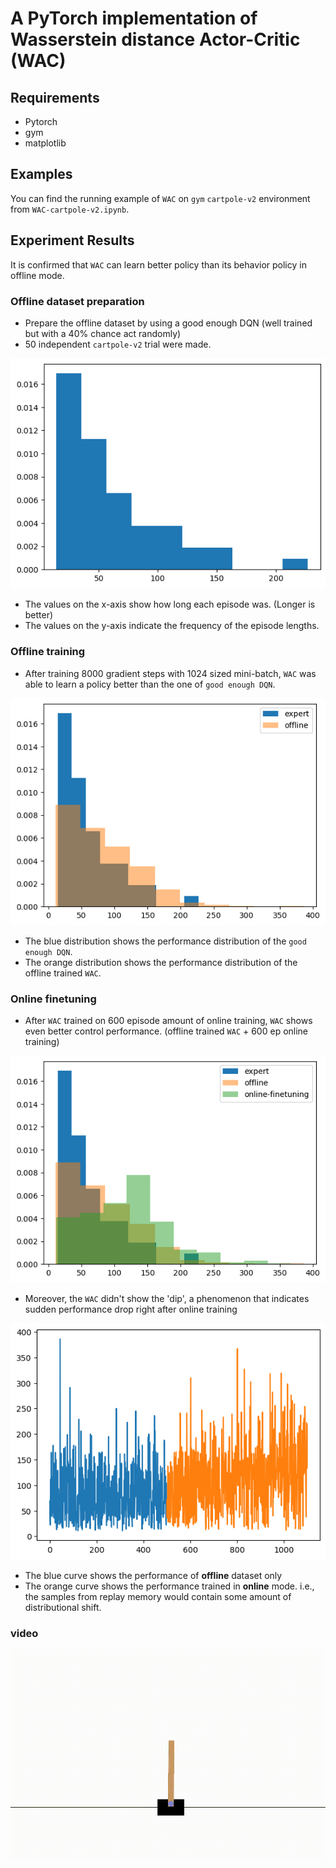 # A PyTorch implementation of Wasserstein distance Actor-Critic (WAC)

## Requirements

- Pytorch
- gym
- matplotlib

## Examples
You can find the running example of `WAC` on `gym` `cartpole-v2` environment from `WAC-cartpole-v2.ipynb`.

## Experiment Results

It is confirmed that `WAC` can learn better policy than its behavior policy in offline mode.

### Offline dataset preparation
- Prepare the offline dataset by using a good enough DQN (well trained but with a 40% chance act randomly)
- 50 independent `cartpole-v2` trial were made.

![slightly dumb DQN](./images/40dqn-results.png)

- The values on the x-axis show how long each episode was. (Longer is better)
- The values on the y-axis indicate the frequency of the episode lengths.

### Offline training

- After training 8000 gradient steps with 1024 sized mini-batch, `WAC` was able to learn
  a policy better than the one of `good enough DQN`.

![offline AWAC](./images/offline-WAC.png)

- The blue distribution shows the performance distribution of the `good enough DQN`.
- The orange distribution shows the performance distribution of the offline trained `WAC`.

### Online finetuning

- After `WAC` trained on 600 episode amount of online training,
  `WAC` shows even better control performance. (offline trained `WAC` + 600 ep online training)

![offline AWAC](./images/online-tuning.png)

- Moreover, the `WAC` didn't show the 'dip', a phenomenon that indicates sudden performance drop right after online training

![offline AWAC](./images/rewards.png)

- The blue curve shows the performance of **offline** dataset only
- The orange curve shows the performance trained in **online** mode. i.e.,
  the samples from replay memory would contain some amount of distributional shift.

### video
![video](./images/WAC.gif)
